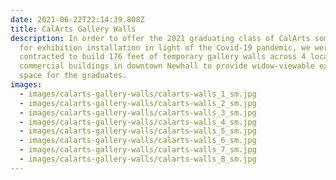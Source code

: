 ```yaml
---
date: 2021-06-22T22:14:39.808Z
title: CalArts Gallery Walls
description: In order to offer the 2021 graduating class of CalArts some option
  for exhibition installation in light of the Covid-19 pandemic, we were
  contracted to build 176 feet of temporary gallery walls across 4 locations in
  commercial buildings in downtown Newhall to provide widow-viewable exhibition
  space for the graduates.
images:
  - images/calarts-gallery-walls/calarts-walls_1_sm.jpg
  - images/calarts-gallery-walls/calarts-walls_2_sm.jpg
  - images/calarts-gallery-walls/calarts-walls_3_sm.jpg
  - images/calarts-gallery-walls/calarts-walls_4_sm.jpg
  - images/calarts-gallery-walls/calarts-walls_5_sm.jpg
  - images/calarts-gallery-walls/calarts-walls_6_sm.jpg
  - images/calarts-gallery-walls/calarts-walls_7_sm.jpg
  - images/calarts-gallery-walls/calarts-walls_8_sm.jpg
---
```

